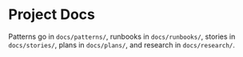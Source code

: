# Project Docs

Patterns go in `docs/patterns/`, runbooks in `docs/runbooks/`, stories in `docs/stories/`, plans in `docs/plans/`, and research in `docs/research/`.

